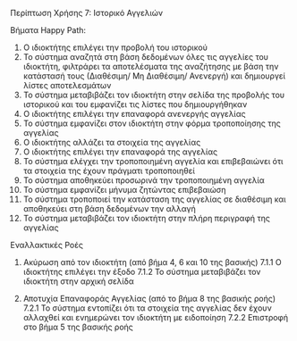 Περίπτωση Χρήσης 7: Ιστορικό Αγγελιών

Βήματα Happy Path:
1.  Ο ιδιοκτήτης επιλέγει την προβολή του ιστορικού
2.  Το σύστημα αναζητά στη βάση δεδομένων όλες τις αγγελίες του ιδιοκτήτη, φιλτράρει τα αποτελέσματα της αναζήτησης με βάση την κατάστασή τους (Διαθέσιμη/ Μη Διαθέσιμη/ Ανενεργή) και δημιουργεί λίστες αποτελεσμάτων
3.  Το σύστημα μεταβιβάζει τον ιδιοκτήτη στην σελίδα της προβολής του ιστορικού και του εμφανίζει τις λίστες που δημιουργήθηκαν
4.  Ο ιδιοκτήτης επιλέγει την επαναφορά ανενεργής αγγελίας
5.  Το σύστημα εμφανίζει στον ιδιοκτήτη στην φόρμα τροποποίησης της αγγελίας
6.  Ο ιδιοκτήτης αλλάζει τα στοιχεία της αγγελίας
7.  Ο ιδιοκτήτης επιλέγει την επαναφορά της αγγελίας
8.  Το σύστημα ελέγχει την τροποποιημένη αγγελία και επιβεβαιώνει ότι τα στοιχεία της έχουν πράγματι τροποποιηθεί
9.  Το σύστημα αποθηκεύει προσωρινά την τροποποιημένη αγγελία
10. Το σύστημα εμφανίζει μήνυμα ζητώντας επιβεβαιώση
11. Το σύστημα τροποποιεί την κατάσταση της αγγελίας σε διαθέσιμη και αποθηκεύει στη βάση δεδομένων την αλλαγή
12. Το σύστημα μεταβιβάζει τον ιδιοκτήτη στην πλήρη περιγραφή της αγγελίας

Εναλλακτικές Ροές
1. Ακύρωση από τον ιδιοκτήτη (από βήμα 4, 6 και 10 της βασικής)
7.1.1 Ο ιδιοκτήτης επιλέγει την έξοδο
7.1.2 Το σύστημα μεταβιβάζει τον ιδιοκτήτη στην αρχική σελίδα

2. Αποτυχία Επαναφοράς Αγγελίας (από το βήμα 8 της βασικής ροής)
7.2.1 Το σύστημα εντοπίζει ότι τα στοιχεία της αγγελίας δεν έχουν αλλαχθεί και ενημερώνει τον ιδιοκτήτη με ειδοποίηση
7.2.2 Επιστροφή στο βήμα 5 της βασικής ροής
